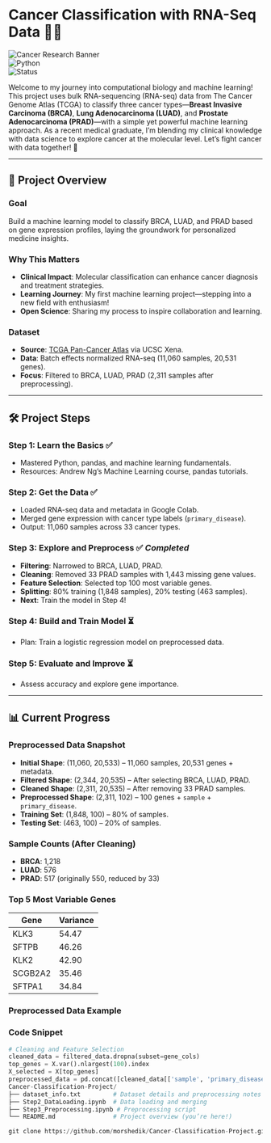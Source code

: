 # Cancer Classification with RNA-Seq Data 🧬✨

![Cancer Research Banner](https://img.shields.io/badge/Project-Cancer%20Classification-brightgreen?style=for-the-badge)  
![Python](https://img.shields.io/badge/Python-3.11-blue?style=flat-square&logo=python)  
![Status](https://img.shields.io/badge/Status-In%20Progress-orange?style=flat-square)

Welcome to my journey into computational biology and machine learning! This project uses bulk RNA-sequencing (RNA-seq) data from The Cancer Genome Atlas (TCGA) to classify three cancer types—**Breast Invasive Carcinoma (BRCA)**, **Lung Adenocarcinoma (LUAD)**, and **Prostate Adenocarcinoma (PRAD)**—with a simple yet powerful machine learning approach. As a recent medical graduate, I’m blending my clinical knowledge with data science to explore cancer at the molecular level. Let’s fight cancer with data together! 🚀

---

## 🌟 Project Overview

### **Goal**
Build a machine learning model to classify BRCA, LUAD, and PRAD based on gene expression profiles, laying the groundwork for personalized medicine insights.

### **Why This Matters**
- **Clinical Impact**: Molecular classification can enhance cancer diagnosis and treatment strategies.
- **Learning Journey**: My first machine learning project—stepping into a new field with enthusiasm!
- **Open Science**: Sharing my process to inspire collaboration and learning.

### **Dataset**
- **Source**: [TCGA Pan-Cancer Atlas](https://xenabrowser.net/datapages/?cohort=TCGA%20Pan-Cancer%20(PANCAN)) via UCSC Xena.
- **Data**: Batch effects normalized RNA-seq (11,060 samples, 20,531 genes).
- **Focus**: Filtered to BRCA, LUAD, PRAD (2,311 samples after preprocessing).

---

## 🛠️ Project Steps

### **Step 1: Learn the Basics** ✅
- Mastered Python, pandas, and machine learning fundamentals.
- Resources: Andrew Ng’s Machine Learning course, pandas tutorials.

### **Step 2: Get the Data** ✅
- Loaded RNA-seq data and metadata in Google Colab.
- Merged gene expression with cancer type labels (`primary_disease`).
- Output: 11,060 samples across 33 cancer types.

### **Step 3: Explore and Preprocess** ✅ *Completed*
- **Filtering**: Narrowed to BRCA, LUAD, PRAD.
- **Cleaning**: Removed 33 PRAD samples with 1,443 missing gene values.
- **Feature Selection**: Selected top 100 most variable genes.
- **Splitting**: 80% training (1,848 samples), 20% testing (463 samples).
- **Next**: Train the model in Step 4!

### **Step 4: Build and Train Model** ⏳
- Plan: Train a logistic regression model on preprocessed data.

### **Step 5: Evaluate and Improve** ⏳
- Assess accuracy and explore gene importance.

---

## 📊 Current Progress

### **Preprocessed Data Snapshot**
- **Initial Shape**: (11,060, 20,533) – 11,060 samples, 20,531 genes + metadata.
- **Filtered Shape**: (2,344, 20,535) – After selecting BRCA, LUAD, PRAD.
- **Cleaned Shape**: (2,311, 20,535) – After removing 33 PRAD samples.
- **Preprocessed Shape**: (2,311, 102) – 100 genes + `sample` + `primary_disease`.
- **Training Set**: (1,848, 100) – 80% of samples.
- **Testing Set**: (463, 100) – 20% of samples.

### **Sample Counts (After Cleaning)**
- **BRCA**: 1,218
- **LUAD**: 576
- **PRAD**: 517 (originally 550, reduced by 33)

### **Top 5 Most Variable Genes**
| Gene    | Variance  |
|---------|-----------|
| KLK3    | 54.47     |
| SFTPB   | 46.26     |
| KLK2    | 42.90     |
| SCGB2A2 | 35.46     |
| SFTPA1  | 34.84     |

### **Preprocessed Data Example**


### **Code Snippet**
```python
# Cleaning and Feature Selection
cleaned_data = filtered_data.dropna(subset=gene_cols)
top_genes = X.var().nlargest(100).index
X_selected = X[top_genes]
preprocessed_data = pd.concat([cleaned_data[['sample', 'primary_disease']], X_selected], axis=1)
Cancer-Classification-Project/
├── dataset_info.txt         # Dataset details and preprocessing notes
├── Step2_DataLoading.ipynb  # Data loading and merging
├── Step3_Preprocessing.ipynb # Preprocessing script
└── README.md                # Project overview (you’re here!)

git clone https://github.com/morshedik/Cancer-Classification-Project.git
